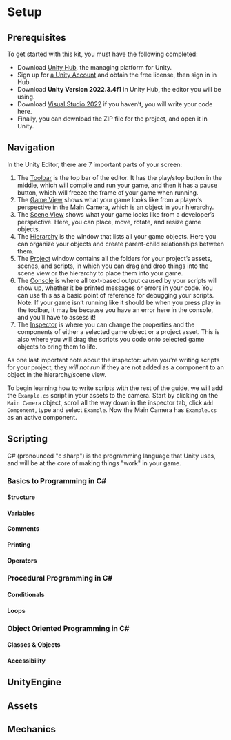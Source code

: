 # Setup
## Prerequisites
To get started with this kit, you must have the following completed:
- Download [Unity Hub](https://unity.com/download), the managing platform for Unity.
- Sign up for [a Unity Account](https://id.unity.com/en/conversations/cfede43a-4864-4242-8951-89a4a4e0d855003f?view=register) and obtain the free license, then sign in in Hub.
- Download **Unity Version 2022.3.4f1** in Unity Hub, the editor you will be using.
- Download [Visual Studio 2022](https://visualstudio.microsoft.com/downloads/) if you haven’t, you will write your code here.
- Finally, you can download the ZIP file for the project, and open it in Unity.
## Navigation
In the Unity Editor, there are 7 important parts of your screen:
1. The [Toolbar](https://docs.unity3d.com/Manual/Toolbar.html) is the top bar of the editor. It has the play/stop button in the middle, which will compile and run your game, and then it has a pause button, which will freeze the frame of your game when running.
2. The [Game View](https://docs.unity3d.com/Manual/GameView.html) shows what your game looks like from a player’s perspective in the Main Camera, which is an object in your hierarchy.
3. The [Scene View](https://docs.unity3d.com/Manual/UsingTheSceneView.html) shows what your game looks like from a developer’s perspective. Here, you can place, move, rotate, and resize game objects.
4. The [Hierarchy](https://docs.unity3d.com/Manual/Hierarchy.html) is the window that lists all your game objects. Here you can organize your objects and create parent-child relationships between them.
5. The [Project](https://docs.unity3d.com/Manual/ProjectView.html) window contains all the folders for your project’s assets, scenes, and scripts, in which you can drag and drop things into the scene view or the hierarchy to place them into your game.
6. The [Console](https://docs.unity3d.com/Manual/Console.html) is where all text-based output caused by your scripts will show up, whether it be printed messages or errors in your code. You can use this as a basic point of reference for debugging your scripts. Note: If your game isn’t running like it should be when you press play in the toolbar, it may be because you have an error here in the console, and you’ll have to assess it!
7. The [Inspector](https://docs.unity3d.com/Manual/UsingTheInspector.html) is where you can change the properties and the components of either a selected game object or a project asset. This is also where you will drag the scripts you code onto selected game objects to bring them to life.


As one last important note about the inspector: when you’re writing scripts for your project, they _will not run_ if they are not added as a component to an object in the hierarchy/scene view. 

To begin learning how to write scripts with the rest of the guide, we will add the `Example.cs` script in your assets to the camera. Start by clicking on the `Main Camera` object, scroll all the way down in the inspector tab, click `Add Component`, type and select `Example`. Now the Main Camera has `Example.cs` as an active component.

## Scripting
C# (pronounced "c sharp") is the programming language that Unity uses, and will be at the core of making things "work" in your game.
### Basics to Programming in C#
#### Structure
#### Variables
#### Comments
#### Printing
#### Operators

### Procedural Programming in C#
#### Conditionals
#### Loops

### Object Oriented Programming in C#
#### Classes & Objects
#### Accessibility

## UnityEngine
## Assets
## Mechanics
